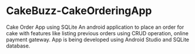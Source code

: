 # CakeBuzz-CakeOrderingApp

Cake Order App using SQLite
An android application to place an order for cake with features like listing
previous orders using CRUD operation, online payment gateway.
App is being developed using Android Studio and SQLite database.
